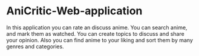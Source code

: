 # AniCritic-Web-application
In this application you can rate an discuss anime. You can search anime, and mark them as watched. You can create topics to discuss and share your opinion. Also you can find anime to your liking and sort them by many genres and categories.

